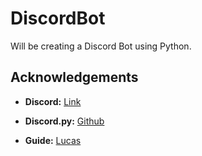 # DiscordBot

Will be creating a Discord Bot using Python.


## Acknowledgements

- **Discord:** [Link](https://discordapp.com/) 

- **Discord.py:** [Github](https://github.com/Rapptz/discord.py)

- **Guide:** [Lucas](https://www.youtube.com/channel/UCR-zOCvDCayyYy1flR5qaAg)
